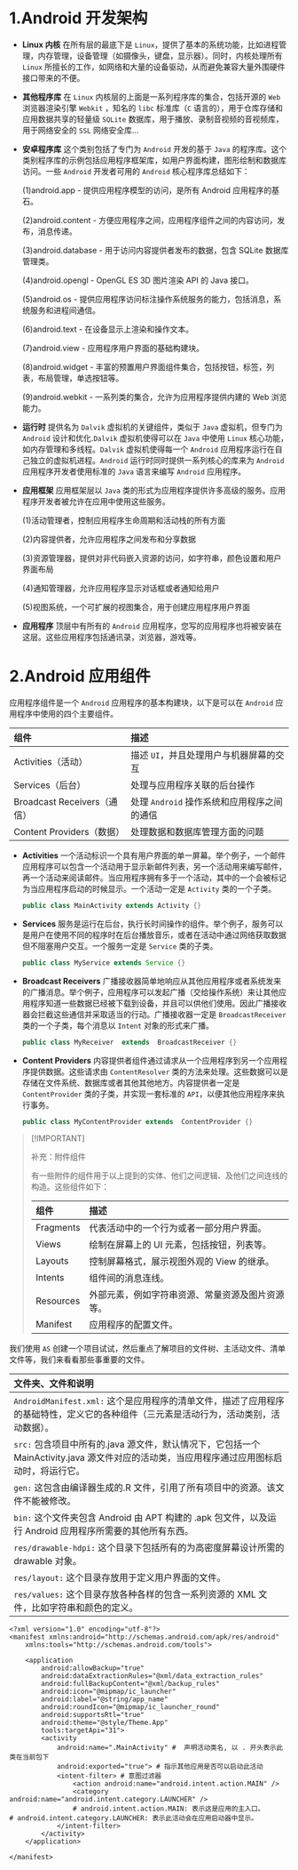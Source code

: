 # 1.Android 开发架构

-   **Linux 内核** 在所有层的最底下是 `Linux`，提供了基本的系统功能，比如进程管理，内存管理，设备管理（如摄像头，键盘，显示器）。同时，内核处理所有 `Linux` 所擅长的工作，如网络和大量的设备驱动，从而避免兼容大量外围硬件接口带来的不便。

-   **其他程序库** 在 `Linux` 内核层的上面是一系列程序库的集合，包括开源的 `Web` 浏览器渲染引擎 `Webkit` ，知名的 `libc` 标准库（`C` 语言的），用于仓库存储和应用数据共享的轻量级 `SQLite` 数据库，用于播放、录制音视频的音视频库，用于网络安全的 `SSL` 网络安全库...

-   **安卓程序库** 这个类别包括了专门为 `Android` 开发的基于 `Java` 的程序库。这个类别程序库的示例包括应用程序框架库，如用户界面构建，图形绘制和数据库访问。一些 `Android` 开发者可用的 `Android` 核心程序库总结如下：

    (1)android.app - 提供应用程序模型的访问，是所有 Android 应用程序的基石。

    (2)android.content - 方便应用程序之间，应用程序组件之间的内容访问，发布，消息传递。

    (3)android.database - 用于访问内容提供者发布的数据，包含 SQLite 数据库管理类。

    (4)android.opengl - OpenGL ES 3D 图片渲染 API 的 Java 接口。

    (5)android.os - 提供应用程序访问标注操作系统服务的能力，包括消息，系统服务和进程间通信。

    (6)android.text - 在设备显示上渲染和操作文本。

    (7)android.view - 应用程序用户界面的基础构建块。

    (8)android.widget - 丰富的预置用户界面组件集合，包括按钮，标签，列表，布局管理，单选按钮等。

    (9)android.webkit - 一系列类的集合，允许为应用程序提供内建的 Web 浏览能力。

-   **运行时** 提供名为 `Dalvik` 虚拟机的关键组件，类似于 `Java` 虚拟机，但专门为 `Android` 设计和优化.`Dalvik` 虚拟机使得可以在 `Java` 中使用 `Linux` 核心功能，如内存管理和多线程。`Dalvik` 虚拟机使得每一个 `Android` 应用程序运行在自己独立的虚拟机进程。`Android` 运行时同时提供一系列核心的库来为 `Android` 应用程序开发者使用标准的 `Java` 语言来编写 `Android` 应用程序。

-   **应用框架** 应用框架层以 `Java` 类的形式为应用程序提供许多高级的服务。应用程序开发者被允许在应用中使用这些服务。

    (1)活动管理者，控制应用程序生命周期和活动栈的所有方面

    (2)内容提供者，允许应用程序之间发布和分享数据

    (3)资源管理器，提供对非代码嵌入资源的访问，如字符串，颜色设置和用户界面布局

    (4)通知管理器，允许应用程序显示对话框或者通知给用户

    (5)视图系统，一个可扩展的视图集合，用于创建应用程序用户界面

-   **应用程序** 顶层中有所有的 `Android` 应用程序，您写的应用程序也将被安装在这层。这些应用程序包括通讯录，浏览器，游戏等。

# 2.Android 应用组件

应用程序组件是一个 `Android` 应用程序的基本构建块，以下是可以在 `Android` 应用程序中使用的四个主要组件。

| 组件                        | 描述                                        |
| :-------------------------- | :------------------------------------------ |
| Activities（活动）          | 描述 `UI`，并且处理用户与机器屏幕的交互     |
| Services（后台）            | 处理与应用程序关联的后台操作                |
| Broadcast Receivers（通信） | 处理 `Android` 操作系统和应用程序之间的通信 |
| Content Providers（数据）   | 处理数据和数据库管理方面的问题              |

-   **Activities** 一个活动标识一个具有用户界面的单一屏幕。举个例子，一个邮件应用程序可以包含一个活动用于显示新邮件列表，另一个活动用来编写邮件，再一个活动来阅读邮件。当应用程序拥有多于一个活动，其中的一个会被标记为当应用程序启动的时候显示。一个活动一定是 `Activity` 类的一个子类。

    ```java
    public class MainActivity extends Activity {}
    ```
    
-   **Services** 服务是运行在后台，执行长时间操作的组件。举个例子，服务可以是用户在使用不同的程序时在后台播放音乐，或者在活动中通过网络获取数据但不阻塞用户交互。一个服务一定是 `Service` 类的子类。

    ```java
    public class MyService extends Service {}
    ```

-   **Broadcast Receivers** 广播接收器简单地响应从其他应用程序或者系统发来的广播消息。举个例子，应用程序可以发起广播（交给操作系统）来让其他应用程序知道一些数据已经被下载到设备，并且可以供他们使用。因此广播接收器会拦截这些通信并采取适当的行动。广播接收器一定是 `BroadcastReceiver` 类的一个子类，每个消息以 `Intent` 对象的形式来广播。

    ```java
    public class MyReceiver  extends  BroadcastReceiver {}
    ```
    
-   **Content Providers** 内容提供者组件通过请求从一个应用程序到另一个应用程序提供数据。这些请求由 `ContentResolver` 类的方法来处理。这些数据可以是存储在文件系统、数据库或者其他其他地方。内容提供者一定是 `ContentProvider` 类的子类，并实现一套标准的 `API`，以便其他应用程序来执行事务。

    ```java
    public class MyContentProvider extends  ContentProvider {}
    ```

>   [!IMPORTANT]
>
>   补充：附件组件
>
>   有一些附件的组件用于以上提到的实体、他们之间逻辑、及他们之间连线的构造。这些组件如下：
>
>   | 组件      | 描述                                             |
>   | :-------- | :----------------------------------------------- |
>   | Fragments | 代表活动中的一个行为或者一部分用户界面。         |
>   | Views     | 绘制在屏幕上的 UI 元素，包括按钮，列表等。         |
>   | Layouts   | 控制屏幕格式，展示视图外观的 View 的继承。         |
>   | Intents   | 组件间的消息连线。                               |
>   | Resources | 外部元素，例如字符串资源、常量资源及图片资源等。 |
>   | Manifest  | 应用程序的配置文件。                             |

我们使用 `AS` 创建一个项目试试，然后重点了解项目的文件树、主活动文件、清单文件等，我们来看看那些事重要的文件。

| 文件夹、文件和说明                                           |
| :----------------------------------------------------------- |
| `AndroidManifest.xml:` 这个是应用程序的清单文件，描述了应用程序的基础特性，定义它的各种组件（三元素是活动行为，活动类别，活动数据）。 |
| `src:` 包含项目中所有的.java 源文件，默认情况下，它包括一个 MainActivity.java 源文件对应的活动类，当应用程序通过应用图标启动时，将运行它。 |
| `gen:` 这包含由编译器生成的.R 文件，引用了所有项目中的资源。该文件不能被修改。 |
| `bin:` 这个文件夹包含 Android 由 APT 构建的 .apk 包文件，以及运行 Android 应用程序所需要的其他所有东西。 |
| `res/drawable-hdpi:` 这个目录下包括所有的为高密度屏幕设计所需的 drawable 对象。 |
| `res/layout:` 这个目录存放用于定义用户界面的文件。           |
| `res/values:` 这个目录存放各种各样的包含一系列资源的 XML 文件，比如字符串和颜色的定义。 |

```shell
<?xml version="1.0" encoding="utf-8"?>
<manifest xmlns:android="http://schemas.android.com/apk/res/android"
    xmlns:tools="http://schemas.android.com/tools">

    <application
        android:allowBackup="true"
        android:dataExtractionRules="@xml/data_extraction_rules"
        android:fullBackupContent="@xml/backup_rules"
        android:icon="@mipmap/ic_launcher"
        android:label="@string/app_name"
        android:roundIcon="@mipmap/ic_launcher_round"
        android:supportsRtl="true"
        android:theme="@style/Theme.App"
        tools:targetApi="31">
        <activity
            android:name=".MainActivity" #  声明活动类名, 以 . 开头表示此类在当前包下
            android:exported="true"> # 指示其他应用是否可以启动此活动
            <intent-filter> # 意图过滤器
                <action android:name="android.intent.action.MAIN" />
                <category android:name="android.intent.category.LAUNCHER" />
                # android.intent.action.MAIN: 表示这是应用的主入口。
# android.intent.category.LAUNCHER: 表示此活动会在应用启动器中显示。
            </intent-filter>
        </activity>
    </application>

</manifest>
```

